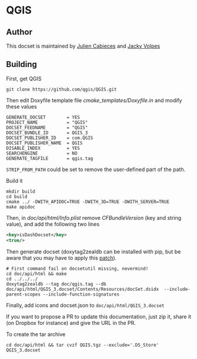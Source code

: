 QGIS
=======================

## Author

This docset is maintained by [Julien Cabieces](https://github.com/troopa81) and [Jacky Volpes](https://github.com/Djedouas)

## Building

First, get QGIS
```shell
git clone https://github.com/qgis/QGIS.git
```

Then edit Doxyfile template file *cmake_templates/Doxyfile.in* and modify these values
```
GENERATE_DOCSET        = YES
PROJECT_NAME           = "QGIS"
DOCSET_FEEDNAME        = "QGIS"
DOCSET_BUNDLE_ID       = QGIS_3
DOCSET_PUBLISHER_ID    = com.QGIS
DOCSET_PUBLISHER_NAME  = QGIS
DISABLE_INDEX          = YES
SEARCHENGINE           = NO
GENERATE_TAGFILE       = qgis.tag
```
`STRIP_FROM_PATH` could be set to remove the user-defined part of the path.

Build it
```shell
mkdir build
cd build
cmake ../ -DWITH_APIDOC=TRUE -DWITH_3D=TRUE -DWITH_SERVER=TRUE
make apidoc
```
Then, in *doc/api/html/Info.plist* remove *CFBundleVersion* (key and string value), and add the following two lines
```xml
<key>isDashDocset</key>
<true/>
```

Then generate docset (doxytag2zealdb can be installed with pip, but be aware that you may have to apply this [patch](https://github.com/vedvyas/doxytag2zealdb/pull/2)). 
```shell
# First command fail on docsetutil missing, nevermind!
cd doc/api/html && make
cd ../../../
doxytag2zealdb --tag doc/qgis.tag --db doc/api/html/QGIS_3.docset/Contents/Resources/docSet.dsidx  --include-parent-scopes --include-function-signatures
```

Finally, add icons and docset.json to `doc/api/html/QGIS_3.docset`

If you want to propose a PR to update this documentation, just zip it, share it (on Dropbox for instance) and give the URL in the PR.

To create the tar archive

```shell
cd doc/api/html && tar cvzf QGIS.tgz --exclude='.DS_Store' QGIS_3.docset
```
